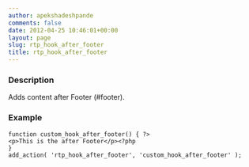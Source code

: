 ```yaml
---
author: apekshadeshpande
comments: false
date: 2012-04-25 10:46:01+00:00
layout: page
slug: rtp_hook_after_footer
title: rtp_hook_after_footer
---
```


### Description


Adds content after Footer (#footer).


### Example



    
    function custom_hook_after_footer() { ?>
    <p>This is the after Footer</p><?php
    }
    add_action( 'rtp_hook_after_footer', 'custom_hook_after_footer' );
